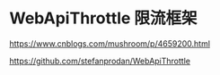 # WebApiThrottle 限流框架

https://www.cnblogs.com/mushroom/p/4659200.html

https://github.com/stefanprodan/WebApiThrottle